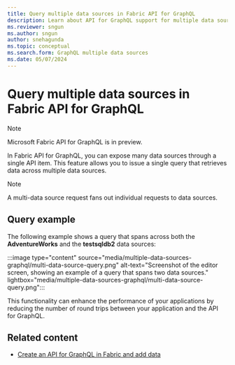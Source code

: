 ```yaml
---
title: Query multiple data sources in Fabric API for GraphQL
description: Learn about API for GraphQL support for multiple data sources, and see an example of a query that spans two sources.
ms.reviewer: sngun
ms.author: sngun
author: snehagunda
ms.topic: conceptual
ms.search.form: GraphQL multiple data sources
ms.date: 05/07/2024
---
```


# Query multiple data sources in Fabric API for GraphQL

> [!NOTE]
> Microsoft Fabric API for GraphQL is in preview.

In Fabric API for GraphQL, you can expose many data sources through a single API item. This feature allows you to issue a single query that retrieves data across multiple data sources.

> [!NOTE]
> A multi-data source request fans out individual requests to data sources.

## Query example

The following example shows a query that spans across both the **AdventureWorks** and the **testsqldb2** data sources:

:::image type="content" source="media/multiple-data-sources-graphql/multi-data-source-query.png" alt-text="Screenshot of the editor screen, showing an example of a query that spans two data sources." lightbox="media/multiple-data-sources-graphql/multi-data-source-query.png":::

This functionality can enhance the performance of your applications by reducing the number of round trips between your application and the API for GraphQL.

## Related content

- [Create an API for GraphQL in Fabric and add data](get-started-api-graphql.md)
